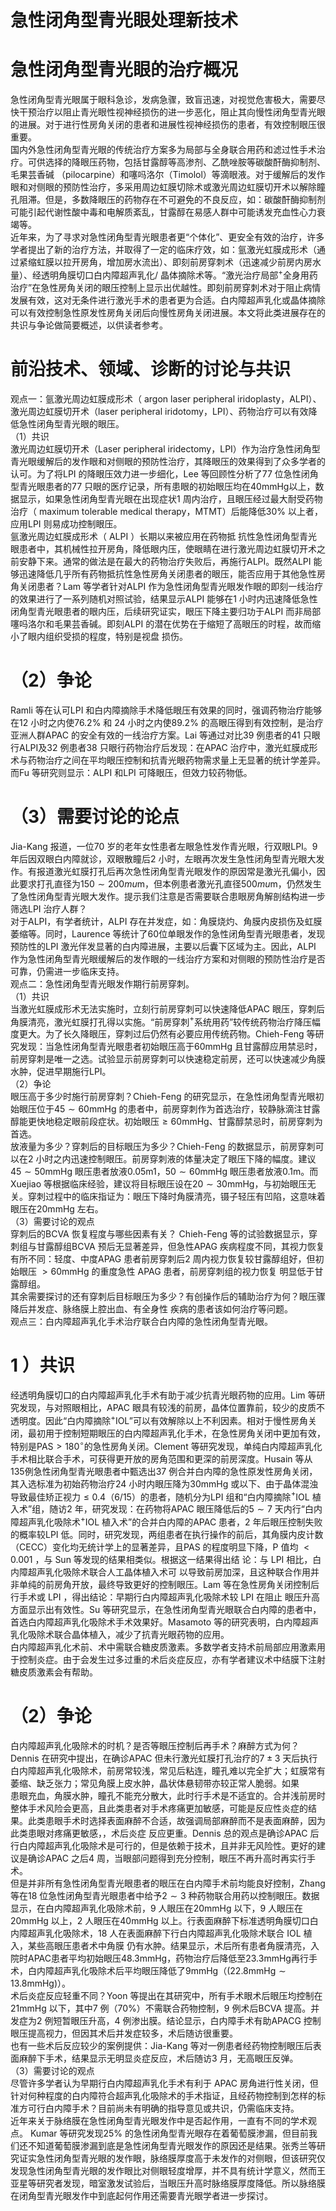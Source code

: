 # 急性闭角型青光眼处理新技术  
#  急性闭角型青光眼的治疗概况  
急性闭角型青光眼属于眼科急诊，发病急骤，致盲迅速，对视觉危害极大，需要尽快干预治疗以阻止青光眼性视神经损伤的进一步恶化，阻止其向慢性闭角型青光眼的进展。对于进行性房角关闭的患者和进展性视神经损伤的患者，有效控制眼压很重要。  
国内外急性闭角型青光眼的传统治疗方案多为局部与全身联合用药和滤过性手术治疗。可供选择的降眼压药物，包括甘露醇等高渗剂、乙酰唑胺等碳酸酐酶抑制剂、毛果芸香碱 （pilocarpine）和噻吗洛尔（Timolol）等滴眼液。对于缓解后的发作眼和对侧眼的预防性治疗，多采用周边虹膜切除术或激光周边虹膜切开术以解除瞳孔阻滞。但是，多数降眼压的药物存在不可避免的不良反应，如：碳酸酐酶抑制剂可能引起代谢性酸中毒和电解质紊乱，甘露醇在易感人群中可能诱发充血性心力衰竭等。  
近年来，为了寻求对急性闭角型青光眼患者更“个体化”、更安全有效的治疗，许多学者提出了新的治疗方法，并取得了一定的临床疗效，如：氩激光虹膜成形术（通过紧缩虹膜以拉开房角，增加房水流出）、即刻前房穿刺术（迅速减少前房内房水量）、经透明角膜切口白内障超声乳化/ 晶体摘除术等。“激光治疗局部$^+$全身用药治疗”在急性房角关闭的眼压控制上显示出优越性。即刻前房穿刺术对于阻止病情发展有效，这对无条件进行激光手术的患者更为合适。白内障超声乳化或晶体摘除可以有效控制急性原发性房角关闭后向慢性房角关闭进展。本文将此类进展存在的共识与争论做简要概述，以供读者参考。  
#  前沿技术、领域、诊断的讨论与共识  
观点一：氩激光周边虹膜成形术（ argon laser peripheral  iridoplasty，ALPI）、激光周边虹膜切开术（laser peripheral iridotomy，LPI）、药物治疗可以有效降低急性闭角型青光眼的眼压。  
（1）共识  
激光周边虹膜切开术（Laser peripheral iridectomy，LPI）作为治疗急性闭角型青光眼缓解后的发作眼和对侧眼的预防性治疗，其降眼压的效果得到了众多学者的认可。为了将LPI 的降眼压效力进一步细化，Lee 等回顾性分析了77 位急性闭角型青光眼患者的77 只眼的医疗记录，所有患眼的初始眼压均在$40\mathrm{mmHg}$以上，数据显示，如果急性闭角型青光眼在出现症状1 周内治疗，且眼压经过最大耐受药物治疗（ maximum tolerable medical  therapy，MTMT）后能降低$30\%$ 以上者，应用LPI 则易成功控制眼压。  
氩激光周边虹膜成形术（ ALPI ）长期以来被应用在药物抵 抗性急性闭角型青光眼患者中，其机械性拉开房角，降低眼内压，使眼睛在进行激光周边虹膜切开术之前安静下来。通常的做法是在最大的药物治疗失败后，再施行ALPI。既然ALPI 能够迅速降低几乎所有药物抵抗性急性房角关闭患者的眼压，能否应用于其他急性房角关闭患者？Lam 等学者针对ALPI 作为急性闭角型青光眼发作眼的即刻一线治疗的效果进行了一系列随机对照试验，结果显示ALPI 能够在1 小时内迅速降低急性闭角型青光眼患者的眼内压，后续研究证实，眼压下降主要归功于ALPI 而非局部噻吗洛尔和毛果芸香碱。即刻ALPI 的潜在优势在于缩短了高眼压的时程，故而缩小了眼内组织受损的程度，特别是视盘 损伤。  
# （2）争论  
Ramli 等在认可LPI 和白内障摘除手术降低眼压有效果的同时，强调药物治疗能够在12 小时之内使$76.2\%$ 和 24 小时之内使$89.2\%$ 的高眼压得到有效控制，是治疗亚洲人群APAC 的安全有效的一线治疗方案。Lai 等通过对比39 例患者的41 只眼行ALPI及32 例患者38 只眼行药物治疗后发现：在APAC 治疗中，激光虹膜成形术与药物治疗之间在平均眼压控制和抗青光眼药物需求量上无显著的统计学差异。而Fu 等研究则显示：ALPI 和LPI 可降眼压，但效力较药物低。  
# （3）需要讨论的论点  
Jia-Kang 报道，一位70 岁的老年女性患者左眼急性发作青光眼，行双眼LPI。9 年后因双眼白内障就诊，双眼散瞳后2 小时，左眼再次发生急性闭角型青光眼大发作。有报道激光虹膜打孔后再次急性闭角型青光眼发作的原因常是激光孔偏小，因此要求打孔直径为$150\sim200mu\mathrm{m}$，但本例患者激光孔直径$500mu\mathrm{m}$，仍然发生了急性闭角型青光眼大发作。提示我们注意是否需要联合患眼房角解剖结构进一步筛选LPI 治疗人群？  
对于ALPI，有学者统计，ALPI 存在并发症，如：角膜烧灼、角膜内皮损伤及虹膜萎缩等。同时，Laurence 等统计了60位单眼发作的急性闭角型青光眼患者，发现预防性的LPI 激光伴发显著的白内障进展，主要以后囊下区域为主。因此，ALPI 作为急性闭角型青光眼缓解后的发作眼的一线治疗方案和对侧眼的预防性治疗是否可靠，仍需进一步临床支持。  
观点二：急性闭角型青光眼发作期行前房穿刺。  
（1）共识  
当激光虹膜成形术无法实施时，立刻行前房穿刺可以快速降低APAC 眼压，穿刺后角膜清亮，激光虹膜打孔得以实施。“前房穿刺$^+$系统用药”较传统药物治疗降压幅度更大。为了长久降眼压，穿刺过后仍然有必要应用传统药物。Chieh-Feng 等研究发现：当急性闭角型青光眼患者初始眼压高于$60\mathrm{mmHg}$ 且甘露醇应用禁忌时，前房穿刺是唯一之选。试验显示前房穿刺可以快速稳定前房，还可以快速减少角膜水肿，促进早期施行LPI。  
（2）争论  
眼压高于多少时施行前房穿刺？Chieh-Feng 的研究显示，在急性闭角型青光眼初始眼压位于$45\sim60\mathrm{mmHg}$ 的患者中，前房穿刺作为首选治疗，较静脉滴注甘露醇能更快地稳定眼前段症状。初始眼压$\geqslant60\mathrm{mmHg}$、甘露醇禁忌时，前房穿刺为首选。  
放液量为多少？穿刺后的目标眼压为多少？Chieh-Feng 的数据显示，前房穿刺可以在2 小时之内迅速控制眼压。前房穿刺液的体量决定了眼压下降的幅度。建议$45\sim50\mathrm{mmHg}$ 眼压患者放液$0.05\mathrm{m}1$，$50\sim60\mathrm{mmHg}$ 眼压患者放液$0.1\mathrm{{m}}$。而Xuejiao 等根据临床经验，建议将目标眼压设在$20\sim30\mathrm{mmHg}$，与初始眼压无关。穿刺过程中的临床指证为：眼压下降时角膜清亮，镊子轻压有凹陷，这意味着眼压在$20\mathrm{mmHg}$ 左右。  
（3）需要讨论的观点  
穿刺后的BCVA 恢复程度与哪些因素有关？ Chieh-Feng 等的试验数据显示，穿刺组与甘露醇组BCVA 预后无显著差异，但急性APAG 疾病程度不同，其视力恢复有所不同：轻度、中度APAG 患者前房穿刺后2 周内视力恢复较甘露醇组好，但初始眼压 $>60\mathrm{mmHg}$  的重度急性 APAG  患者，前房穿刺组的视力恢复 明显低于甘露醇组。  
其余需要探讨的还有穿刺后目标眼压为多少？有创操作后的辅助治疗为何？眼压骤降后并发症、脉络膜上腔出血、有全身性 疾病的患者该如何治疗等问题。  
观点三：白内障超声乳化手术治疗联合白内障的急性闭角型青光眼。  
# 1 ）共识  
经透明角膜切口的白内障超声乳化手术有助于减少抗青光眼药物的应用。Lim 等研究发现，与对照眼相比，APAC 眼具有较浅的前房，晶体位置靠前，较少的皮质不透明度。因此“白内障摘除$^+$IOL”可以有效解除以上不利因素。相对于慢性房角关闭，最初用于控制短期眼压的白内障超声乳化手术，在急性房角关闭中更加有效，特别是$\mathrm{PAS}>180^{\circ}$的急性房角关闭。Clement 等研究发现，单纯白内障超声乳化手术相比联合手术，可获得更开放的房角范围和更深的前房深度。Husain 等从135例急性闭角型青光眼患者中甄选出37 例合并白内障的急性原发性房角关闭，其入选标准为初始药物治疗24 小时内眼压降为$30\mathrm{mmHg}$ 或以下、由于晶体混浊导致最佳矫正视力$\leqslant0.4$（6/15）的患者，随机分为LPI 组和“白内障摘除$^+$IOL 植入术”组，随访2 年，研究发现：在药物将APAC 眼压降低后的$5\sim7$ 天内行“白内障超声乳化吸除术$^+$IOL 植入术”的合并白内障的APAC 患者，2 年后眼压控制失败的概率较LPI 低。同时，研究发现，两组患者在执行操作的前后，其角膜内皮计数（CECC）变化均无统计学上的显著差异，且PAS 的程度明显下降，P 值均 $<0.001$ ，与 Sun  等发现的结果相类似。根据这一结果得出结 论：与 LPI  相比，白内障超声乳化吸除术联合人工晶体植入术可 以导致前房加深，且这种联合作用并非单纯的前房角开放，最终导致更好的控制眼压。Lam 等在急性房角关闭控制后行手术或 LPI ，得出结论：早期行白内障超声乳化吸除术较 LPI  在阻止 眼压升高方面显示出有效性。Su 等研究显示，在急性闭角型青光眼联合白内障的患者中，首选白内障超声乳化吸除术手术效果好。Masamoto 等的研究表明，白内障超声乳化吸除术联合晶体植入，减少了抗青光眼药物的应用。  
白内障超声乳化术前、术中需联合糖皮质激素。多数学者支持术前局部应用激素用于控制炎症。由于会发生过多过重的术后炎症反应，亦有学者建议术中结膜下注射糖皮质激素会有帮助。  
# （2）争论  
白内障超声乳化吸除术的时机？是否等眼压控制后再手术？麻醉方式为何？Dennis 在研究中提出，在确诊APAC 但未行激光虹膜打孔治疗的$7\pm3$ 天后执行白内障超声乳化吸除术，前房常较浅，常见后粘连，瞳孔难以完全扩大；虹膜常有萎缩、缺乏张力；常见角膜上皮水肿，晶状体悬韧带亦较正常人脆弱。如果  
患眼充血，角膜水肿，瞳孔不能充分散大，此时行手术是不适宜的。合并浅前房时整体手术风险会更高，且此类患者对手术疼痛更加敏感，可能是反应性炎症的结果。此类患眼手术时选择表面麻醉不合适，故强调局部麻醉而不是表面麻醉，因为此类患眼对疼痛更敏感，，术后炎症 反应更重。Dennis 总的观点是确诊APAC 后行白内障超声乳化吸除术是可行的，但是依赖于技术，且并非无风险性。更好的建议是确诊APAC 之后4 周，当眼部问题得到充分控制，眼压不再升高时再实行手术。  
但是并非所有急性闭角型青光眼患者的眼压在白内障手术前均能良好控制，Zhang 等在18 位急性闭角型青光眼患者中给予$2\sim3$ 种药物联合用药以控制眼压。数据显示，在白内障超声乳化吸除术前，9 人眼压在$20\mathrm{mmHg}$ 以下，9 人眼压在$20\mathrm{mmHg}$ 以上，2 人眼压在$40\mathrm{mmHg}$ 以上。行表面麻醉下标准透明角膜切口白内障超声乳化吸除术，18 人在表面麻醉下行白内障超声乳化吸除术联合 IOL  植入，某些高眼压患者术中角膜 仍有水肿。结果显示，术后所有患者角膜清亮，入院时APAC患者平均初始眼压$48.3\mathrm{mmHg}$，药物治疗后降低至$23.3\mathrm{mmHg}$再行手术，白内障超声乳化吸除术后平均眼压降低了$9\mathrm{mm}\mathrm{Hg}$（$(22.8\mathrm{mmHg}\sim13.8\mathrm{mmHg})$）。  
术后炎症反应轻重不同？Yoon 等提出在其研究中，所有手术眼术后眼压均控制在$21\mathrm{mmHg}$ 以下，其中7 例（$70\%$）不需联合药物控制，9 例术后BCVA 提高。并发症为2 例短暂眼压升高，4 例渗出膜。结论显示，白内障手术有助APACG 控制眼压提高视力，但因其术后并发症较多，术后随访很重要。  
也有一些术后反应较少的案例提供：Jia-Kang 等对一例患者经药物控制眼压后表面麻醉下手术，结果显示无明显炎症反应，术后随访3 月，无高眼压反弹。  
（3）需要讨论的观点  
尽管许多学者认为早期行白内障超声乳化手术有利于 APAC 房角进行性关闭，但针对何种程度的白内障符合超声乳化吸除术的手术指证，且经药物控制到怎样的标准方可行白内障手术？目前尚未有明确的指导意见或共识，仍需临床支持。  
近年来关于脉络膜在急性闭角型青光眼发作中是否起作用，一直有不同的学术观点。 Kumar 等研究发现$25\%$ 的急性闭角型青光眼存在着葡萄膜渗漏，但目前我们还不知道葡萄膜渗漏到底是急性闭角型青光眼发作的原因还是结果。张秀兰等研究证实急性闭角型青光眼的发作眼，脉络膜厚度高于未发作的对侧眼，但该研究仅发现急性闭角型青光眼的发作眼比对侧眼轻度增厚，并不具有统计学意义，然而王亚星等研究者发现，暗室激发试验后，当眼压升高时脉络膜厚度降低。所以脉络膜在闭角型青光眼发作中到底起何作用还需要青光眼学者进一步探讨。  
